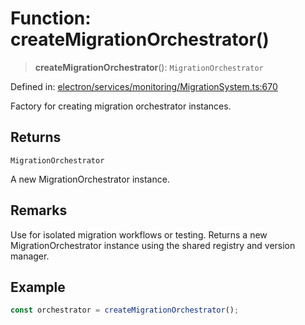 # Function: createMigrationOrchestrator()

> **createMigrationOrchestrator**(): `MigrationOrchestrator`

Defined in: [electron/services/monitoring/MigrationSystem.ts:670](https://github.com/Nick2bad4u/Uptime-Watcher/blob/main/electron/services/monitoring/MigrationSystem.ts#L670)

Factory for creating migration orchestrator instances.

## Returns

`MigrationOrchestrator`

A new MigrationOrchestrator instance.

## Remarks

Use for isolated migration workflows or testing. Returns a new
MigrationOrchestrator instance using the shared registry and version
manager.

## Example

```typescript
const orchestrator = createMigrationOrchestrator();
```
